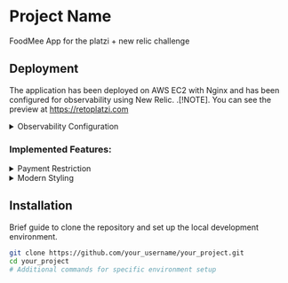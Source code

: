 # Project Name

FoodMee App for the platzi + new relic challenge

## Deployment

The application has been deployed on AWS EC2 with Nginx and has been configured for observability using New Relic.
.[!NOTE]. You can see the preview at https://retoplatzi.com

<details>
<summary>Observability Configuration</summary>
  
New Relic has been integrated to monitor the performance and health of the application.
</details>

### Implemented Features:

<details>
<summary>Payment Restriction</summary>
  
Functionality has been implemented to not accept payments with American Express cards.
</details>

<details>
<summary>Modern Styling</summary>
  
The design and styling of the page have been done following modern standards.
</details>

## Installation

Brief guide to clone the repository and set up the local development environment.

```bash
git clone https://github.com/your_username/your_project.git
cd your_project
# Additional commands for specific environment setup

